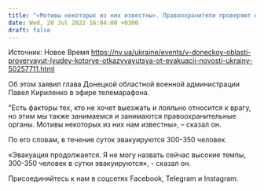 ```yaml
---
title: "«Мотивы некоторых из них известны». Правоохранители проверяют жителей Донецкой области, которые отказываются от эвакуации и лояльны к врагу"
date: Wed, 20 Jul 2022 16:04:00 +0300
draft: false
---
```

Источник: Новое Время https://nv.ua/ukraine/events/v-doneckoy-oblasti-proveryayut-lyudey-kotorye-otkazyvayutsya-ot-evakuacii-novosti-ukrainy-50257711.html


Об этом заявил глава Донецкой областной военной администрации Павел Кириленко в эфире телемарафона.

"Есть факторы тех, кто не хочет выезжать и лояльно относится к врагу, но этим мы также занимаемся и занимаются правоохранительные органы. Мотивы некоторых из них нам известны», – сказал он.

По его словам, в течение суток эвакуируются 300-350 человек.

«Эвакуация продолжается. Я не могу назвать сейчас высокие темпы, 300-350 человек в сутки эвакуируются», - сказал он.

Присоединяйтесь к нам в соцсетях Facebook, Telegram и Instagram.

